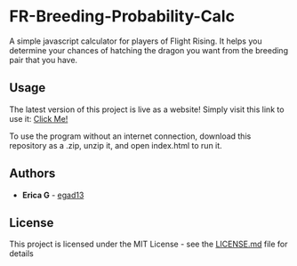 # FR-Breeding-Probability-Calc

A simple javascript calculator for players of Flight Rising. It helps you determine your chances of hatching the dragon you want from the breeding pair that you have.

## Usage

The latest version of this project is live as a website! Simply visit this link to use it: [Click Me!](https://egad13.github.io/FR-Breeding-Probability-Calc/)

To use the program without an internet connection, download this repository as a .zip, unzip it, and open index.html to run it.

## Authors

* **Erica G** - [egad13](https://github.com/egad13)

## License

This project is licensed under the MIT License - see the [LICENSE.md](LICENSE.md) file for details

